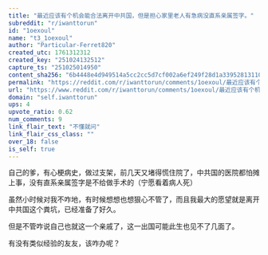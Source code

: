 ```yaml
---
title: "最近应该有个机会能合法离开中共国，但是担心家里老人有急病没直系亲属签字。"
subreddit: "r/iwanttorun"
id: "1oexoul"
name: "t3_1oexoul"
author: "Particular-Ferret820"
created_utc: 1761312312
created_key: "251024132512"
capture_ts: "251025014950"
content_sha256: "6b4448e4d949514a5cc2cc5d7cf002a6ef249f28d1a339528131102533b1c45d"
permalink: "https://reddit.com/r/iwanttorun/comments/1oexoul/最近应该有个机会能合法离开中共国但是担心家里老人有急病没直系亲属签字/"
url: "https://www.reddit.com/r/iwanttorun/comments/1oexoul/最近应该有个机会能合法离开中共国但是担心家里老人有急病没直系亲属签字/"
domain: "self.iwanttorun"
ups: 4
upvote_ratio: 0.62
num_comments: 9
link_flair_text: "不懂就问"
link_flair_css_class: ""
over_18: false
is_self: true
---
```


自己的爹，有心梗病史，做过支架，前几天又堵得慌住院了，中共国的医院都怕摊上事，没有直系亲属签字是不给做手术的（宁愿看着病人死）

虽然小时候对我不咋地，有时候想想也想狠心不管了，而且我最大的愿望就是离开中共国这个粪坑，已经准备了好久。

但是不管咋说自己也就这一个亲戚了，这一出国可能此生也见不了几面了。

有没有类似经验的友友，该咋办呢？

